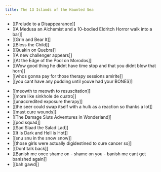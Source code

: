 ```yaml
---
title: The 13 Islands of the Haunted Sea
---
```


- [[Prelude to a Disappearance]]
- [[A Medusa an Alchemist and a 10-bodied Eldritch Horror walk into a bar]]
- [[Grin and Bear It]]
- [[Bless the Child]]
- [[Quakin on Quebra]]
- [[A new challenger appears]]
- [[At the Edge of the Pool on Morodos]]
- [[Wow good thing he didnt have time stop and that you didnt blow that horn]]
- [[whos gonna pay for those therapy sessions amirite]]
- [[you cant have any pudding until youve had your BONES]]
* [[meowth to meowth to resuscitation]]
* [[more like sinkhole de cuatro]]
* [[unaccredited exposure therapy]]
* [[the seer could swap itself with a hulk as a reaction so thanks a lot]]
* [[mast cure wounds]]
* [[The Damage Sluts Adventures in Wonderland]]
* [[pod squad]]
* [[Sad Slaad the Salad Lad]]
* [[It is Dark and Hell is Hot]]
* [[snu snu in the snow snow]]
* [[those girls were actually digidestined to cure cancer so]]
* [[Dont talk back]]
* [[Banish me once shame on - shame on you - banish me cant get banished again]]
* [[bah gawd]]